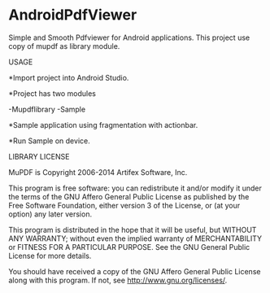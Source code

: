 AndroidPdfViewer
================

Simple and Smooth Pdfviewer for Android applications.
This project use copy of mupdf as library module.

USAGE

*Import project into Android Studio.

*Project has two modules

  -Mupdflibrary
  -Sample

*Sample application using fragmentation with actionbar.  

*Run Sample on device.



LIBRARY LICENSE

MuPDF is Copyright 2006-2014 Artifex Software, Inc.

This program is free software: you can redistribute it and/or modify it under
the terms of the GNU Affero General Public License as published by the Free
Software Foundation, either version 3 of the License, or (at your option) any
later version.

This program is distributed in the hope that it will be useful, but WITHOUT ANY
WARRANTY; without even the implied warranty of MERCHANTABILITY or FITNESS FOR A
PARTICULAR PURPOSE. See the GNU General Public License for more details.

You should have received a copy of the GNU Affero General Public License along
with this program. If not, see <http://www.gnu.org/licenses/>.
